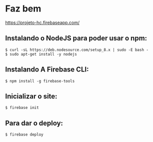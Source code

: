 # Faz bem

https://projeto-hc.firebaseapp.com/

## Instalando o NodeJS para poder usar o npm:
```
$ curl -sL https://deb.nodesource.com/setup_8.x | sudo -E bash -
$ sudo apt-get install -y nodejs
```

## Instalando A Firebase CLI:
```
$ npm install -g firebase-tools
```

## Inicializar o site:
```
$ firebase init
```

## Para dar o deploy: 
```
$ firebase deploy
```

